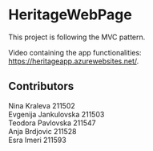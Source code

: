 # HeritageWebPage

This project is following the MVC pattern. 

Video containing the app functionalities: https://heritageapp.azurewebsites.net/.

## Contributors
Nina Kraleva 211502<br>
Evgenija Jankulovska 211503<br>
Teodora Pavlovska 211547<br>
Anja Brdjovic 211528<br>
Esra Imeri 211593<br>
